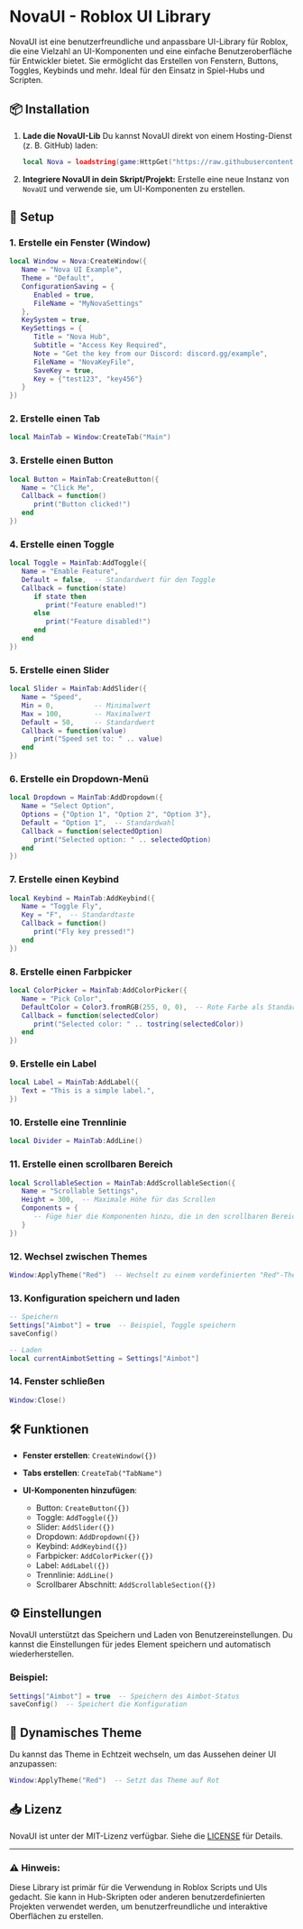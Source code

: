 # NovaUI - Roblox UI Library

NovaUI ist eine benutzerfreundliche und anpassbare UI-Library für Roblox, die eine Vielzahl an UI-Komponenten und eine einfache Benutzeroberfläche für Entwickler bietet. Sie ermöglicht das Erstellen von Fenstern, Buttons, Toggles, Keybinds und mehr. Ideal für den Einsatz in Spiel-Hubs und Scripten.

## 📦 Installation

1. **Lade die NovaUI-Lib**
   Du kannst NovaUI direkt von einem Hosting-Dienst (z. B. GitHub) laden:

   ```lua
   local Nova = loadstring(game:HttpGet("https://raw.githubusercontent.com/N40000-Scripts/NovaUI/refs/heads/main/NovaUI_Main_Module"))()
   ```

2. **Integriere NovaUI in dein Skript/Projekt:**
   Erstelle eine neue Instanz von `NovaUI` und verwende sie, um UI-Komponenten zu erstellen.

## 🔨 Setup

### 1. Erstelle ein Fenster (Window)

```lua
local Window = Nova:CreateWindow({
   Name = "Nova UI Example",
   Theme = "Default",
   ConfigurationSaving = {
      Enabled = true,
      FileName = "MyNovaSettings"
   },
   KeySystem = true,
   KeySettings = {
      Title = "Nova Hub",
      Subtitle = "Access Key Required",
      Note = "Get the key from our Discord: discord.gg/example",
      FileName = "NovaKeyFile",
      SaveKey = true,
      Key = {"test123", "key456"}
   }
})
```

### 2. Erstelle einen Tab

```lua
local MainTab = Window:CreateTab("Main")
```

### 3. Erstelle einen Button

```lua
local Button = MainTab:CreateButton({
   Name = "Click Me",
   Callback = function()
      print("Button clicked!")
   end
})
```

### 4. Erstelle einen Toggle

```lua
local Toggle = MainTab:AddToggle({
   Name = "Enable Feature",
   Default = false,  -- Standardwert für den Toggle
   Callback = function(state)
      if state then
         print("Feature enabled!")
      else
         print("Feature disabled!")
      end
   end
})
```

### 5. Erstelle einen Slider

```lua
local Slider = MainTab:AddSlider({
   Name = "Speed",
   Min = 0,          -- Minimalwert
   Max = 100,        -- Maximalwert
   Default = 50,     -- Standardwert
   Callback = function(value)
      print("Speed set to: " .. value)
   end
})
```

### 6. Erstelle ein Dropdown-Menü

```lua
local Dropdown = MainTab:AddDropdown({
   Name = "Select Option",
   Options = {"Option 1", "Option 2", "Option 3"},
   Default = "Option 1",  -- Standardwahl
   Callback = function(selectedOption)
      print("Selected option: " .. selectedOption)
   end
})
```

### 7. Erstelle einen Keybind

```lua
local Keybind = MainTab:AddKeybind({
   Name = "Toggle Fly",
   Key = "F",  -- Standardtaste
   Callback = function()
      print("Fly key pressed!")
   end
})
```

### 8. Erstelle einen Farbpicker

```lua
local ColorPicker = MainTab:AddColorPicker({
   Name = "Pick Color",
   DefaultColor = Color3.fromRGB(255, 0, 0),  -- Rote Farbe als Standard
   Callback = function(selectedColor)
      print("Selected color: " .. tostring(selectedColor))
   end
})
```

### 9. Erstelle ein Label

```lua
local Label = MainTab:AddLabel({
   Text = "This is a simple label.",
})
```

### 10. Erstelle eine Trennlinie

```lua
local Divider = MainTab:AddLine()
```

### 11. Erstelle einen scrollbaren Bereich

```lua
local ScrollableSection = MainTab:AddScrollableSection({
   Name = "Scrollable Settings",
   Height = 300,  -- Maximale Höhe für das Scrollen
   Components = {
      -- Füge hier die Komponenten hinzu, die in den scrollbaren Bereich sollen
   }
})
```

### 12. Wechsel zwischen Themes

```lua
Window:ApplyTheme("Red")  -- Wechselt zu einem vordefinierten "Red"-Theme
```

### 13. Konfiguration speichern und laden

```lua
-- Speichern
Settings["Aimbot"] = true  -- Beispiel, Toggle speichern
saveConfig()

-- Laden
local currentAimbotSetting = Settings["Aimbot"]
```

### 14. Fenster schließen

```lua
Window:Close()
```

## 🛠️ Funktionen

* **Fenster erstellen**: `CreateWindow({})`
* **Tabs erstellen**: `CreateTab("TabName")`
* **UI-Komponenten hinzufügen**:

  * Button: `CreateButton({})`
  * Toggle: `AddToggle({})`
  * Slider: `AddSlider({})`
  * Dropdown: `AddDropdown({})`
  * Keybind: `AddKeybind({})`
  * Farbpicker: `AddColorPicker({})`
  * Label: `AddLabel({})`
  * Trennlinie: `AddLine()`
  * Scrollbarer Abschnitt: `AddScrollableSection({})`

## ⚙️ Einstellungen

NovaUI unterstützt das Speichern und Laden von Benutzereinstellungen. Du kannst die Einstellungen für jedes Element speichern und automatisch wiederherstellen.

### Beispiel:

```lua
Settings["Aimbot"] = true  -- Speichern des Aimbot-Status
saveConfig()  -- Speichert die Konfiguration
```

## 🎨 Dynamisches Theme

Du kannst das Theme in Echtzeit wechseln, um das Aussehen deiner UI anzupassen:

```lua
Window:ApplyTheme("Red")  -- Setzt das Theme auf Rot
```

## 📥 Lizenz

NovaUI ist unter der MIT-Lizenz verfügbar. Siehe die [LICENSE](LICENSE) für Details.

---

### ⚠️ Hinweis:

Diese Library ist primär für die Verwendung in Roblox Scripts und UIs gedacht. Sie kann in Hub-Skripten oder anderen benutzerdefinierten Projekten verwendet werden, um benutzerfreundliche und interaktive Oberflächen zu erstellen.
